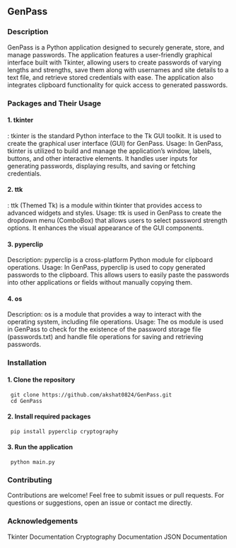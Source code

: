 ## GenPass


### Description
GenPass is a Python application designed to securely generate, store, and manage passwords. The application features a user-friendly graphical interface built with Tkinter, allowing users to create passwords of varying lengths and strengths, save them along with usernames and site details to a text file, and retrieve stored credentials with ease. The application also integrates clipboard functionality for quick access to generated passwords.

### Packages and Their Usage
#### 1. tkinter
: tkinter is the standard Python interface to the Tk GUI toolkit. It is used to create the graphical user interface (GUI) for GenPass.
Usage: In GenPass, tkinter is utilized to build and manage the application’s window, labels, buttons, and other interactive elements. It handles user inputs for generating passwords, displaying results, and saving or fetching credentials.

#### 2. ttk
: ttk (Themed Tk) is a module within tkinter that provides access to advanced widgets and styles.
Usage: ttk is used in GenPass to create the dropdown menu (ComboBox) that allows users to select password strength options. It enhances the visual appearance of the GUI components.


#### 3. pyperclip
Description: pyperclip is a cross-platform Python module for clipboard operations.
Usage: In GenPass, pyperclip is used to copy generated passwords to the clipboard. This allows users to easily paste the passwords into other applications or fields without manually copying them.

#### 4. os
Description: os is a module that provides a way to interact with the operating system, including file operations.
Usage: The os module is used in GenPass to check for the existence of the password storage file (passwords.txt) and handle file operations for saving and retrieving passwords.

### Installation 
 #### 1. Clone the repository
     git clone https://github.com/akshat0824/GenPass.git
     cd GenPass
     
 #### 2. Install required packages
     pip install pyperclip cryptography
 #### 3. Run the application
     python main.py


### Contributing
Contributions are welcome! Feel free to submit issues or pull requests. For questions or suggestions, open an issue or contact me directly.


### Acknowledgements
Tkinter Documentation 
Cryptography Documentation
JSON Documentation

